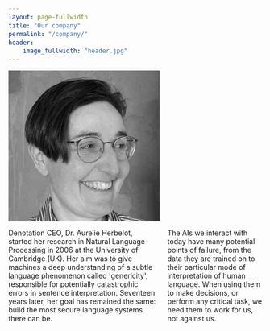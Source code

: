 ```yaml
---
layout: page-fullwidth
title: "Our company"
permalink: "/company/"
header:
    image_fullwidth: "header.jpg"
---
```


<div class='row'>
 <div class="medium-6 columns b20">
   <img src="../images/ah.jpg"/>
 </div>
 <div class="medium-6 columns b20">
   <p>Denotation CEO, Dr. Aurelie Herbelot, started her research in Natural Language Processing in 2006 at the University of Cambridge (UK). Her aim was to give machines a deep understanding of a subtle language phenomenon called 'genericity', responsible for potentially catastrophic errors in sentence interpretation. Seventeen years later, her goal has remained the same: build the most secure language systems there can be.</p>
   <p>The AIs we interact with today have many potential points of failure, from the data they are trained on to their particular mode of interpretation of human language. When using them to make decisions, or perform any critical task, we need them to work for us, not against us.</p>
 </div>
</div>
